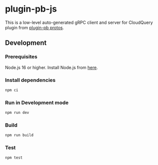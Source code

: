 # plugin-pb-js

This is a low-level auto-generated gRPC client and server for CloudQuery plugin from [plugin-pb protos](https://github.com/cloudquery/plugin-pb).

## Development

### Prerequisites

Node.js 16 or higher. Install Node.js from [here](https://nodejs.org/en/download/).

### Install dependencies

```bash
npm ci
```

### Run in Development mode

```bash
npm run dev
```

### Build

```bash
npm run build
```

### Test

```bash
npm test
```
